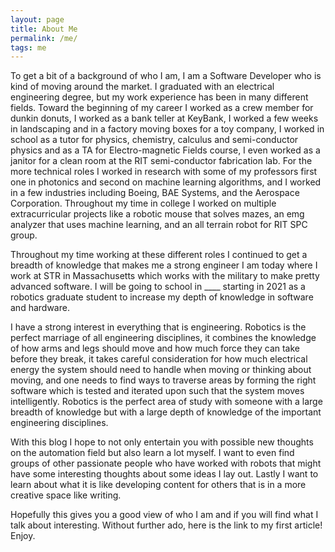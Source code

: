 ```yaml
---
layout: page
title: About Me
permalink: /me/
tags: me
---
```


To get a bit of a background of who I am, I am a Software Developer who is kind of moving around the market. I graduated with an electrical engineering degree, but my work experience has been in many different fields. Toward the beginning of my career I worked as a crew member for dunkin donuts, I worked as a bank teller at KeyBank, I worked a few weeks in landscaping and in a factory moving boxes for a toy company, I worked in school as a tutor for physics, chemistry, calculus and semi-conductor physics and as a TA for Electro-magnetic Fields course, I even worked as a janitor for a clean room at the RIT semi-conductor fabrication lab. For the more technical roles I worked in research with some of my professors first one in photonics and second on machine learning algorithms, and I worked in a few industries including Boeing, BAE Systems, and the Aerospace Corporation. Throughout my time in college I worked on multiple extracurricular projects like a robotic mouse that solves mazes, an emg analyzer that uses machine learning, and an all terrain robot for RIT SPC group.

Throughout my time working at these different roles I continued to get a breadth of knowledge that makes me a strong engineer I am today where I work at STR in Massachusetts which works with the military to make pretty advanced software. I will be going to school in ____ starting in 2021 as a robotics graduate student to increase my depth of knowledge in software and hardware.

I have a strong interest in everything that is engineering. Robotics is the perfect marriage of all engineering disciplines, it combines the knowledge of how arms and legs should move and how much force they can take before they break, it takes careful consideration for how much electrical energy the system should need to handle when moving or thinking about moving, and one needs to find ways to traverse areas by forming the right software which is tested and iterated upon such that the system moves intelligently. Robotics is the perfect area of study with someone with a large breadth of knowledge but with a large depth of knowledge of the important engineering disciplines.

With this blog I hope to not only entertain you with possible new thoughts on the automation field but also learn a lot myself. I want to even find groups of other passionate people who have worked with robots that might have some interesting thoughts about some ideas I lay out. Lastly I want to learn about what it is like developing content for others that is in a more creative space like writing.

Hopefully this gives you a good view of who I am and if you will find what I talk about interesting. Without further ado, here is the link to my first article! Enjoy.